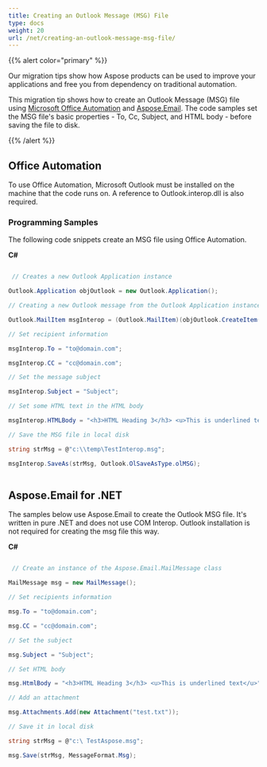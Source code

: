 ```yaml
---
title: Creating an Outlook Message (MSG) File
type: docs
weight: 20
url: /net/creating-an-outlook-message-msg-file/
---
```



{{% alert color="primary" %}} 

Our migration tips show how Aspose products can be used to improve your applications and free you from dependency on traditional automation.

This migration tip shows how to create an Outlook Message (MSG) file using [Microsoft Office Automation](#office-automation) and [Aspose.Email](#asposeemail-for-net). The code samples set the MSG file's basic properties - To, Cc, Subject, and HTML body - before saving the file to disk.

{{% /alert %}} 
## **Office Automation**
To use Office Automation, Microsoft Outlook must be installed on the machine that the code runs on. A reference to Outlook.interop.dll is also required.
### **Programming Samples**
The following code snippets create an MSG file using Office Automation.

**C#**

``` cs

 // Creates a new Outlook Application instance

Outlook.Application objOutlook = new Outlook.Application();

// Creating a new Outlook message from the Outlook Application instance

Outlook.MailItem msgInterop = (Outlook.MailItem)(objOutlook.CreateItem(Outlook.OlItemType.olMailItem));

// Set recipient information

msgInterop.To = "to@domain.com";

msgInterop.CC = "cc@domain.com";

// Set the message subject

msgInterop.Subject = "Subject";

// Set some HTML text in the HTML body

msgInterop.HTMLBody = "<h3>HTML Heading 3</h3> <u>This is underlined text</u>";

// Save the MSG file in local disk

string strMsg = @"c:\\temp\TestInterop.msg";

msgInterop.SaveAs(strMsg, Outlook.OlSaveAsType.olMSG);



```
## **Aspose.Email for .NET**
The samples below use Aspose.Email to create the Outlook MSG file. It's written in pure .NET and does not use COM Interop. Outlook installation is not required for creating the msg file this way.

**C#**

``` cs

 // Create an instance of the Aspose.Email.MailMessage class

MailMessage msg = new MailMessage();

// Set recipients information

msg.To = "to@domain.com";

msg.CC = "cc@domain.com";

// Set the subject

msg.Subject = "Subject";

// Set HTML body

msg.HtmlBody = "<h3>HTML Heading 3</h3> <u>This is underlined text</u>";

// Add an attachment

msg.Attachments.Add(new Attachment("test.txt"));

// Save it in local disk

string strMsg = @"c:\ TestAspose.msg";

msg.Save(strMsg, MessageFormat.Msg);



```
